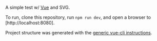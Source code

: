 A simple test w/ [Vue](http://vuejs.org/) and SVG.

To run, clone this repository, run `npm run dev`, and open a browser to [http://localhost:8080].

Project structure was generated with the [generic vue-cli instructions](http://vuejs.org/guide/installation.html).
